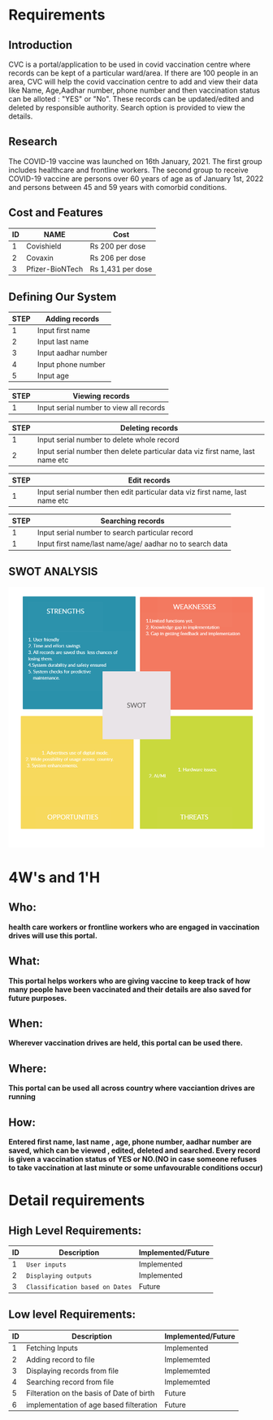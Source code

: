 # Requirements
## Introduction
 CVC is a portal/application to be used in covid vaccination centre where records can be kept of a particular ward/area. If there are 100 people in an area, CVC will help the covid vaccination centre to add and view their data like Name, Age,Aadhar number, phone number and then vaccination status can be alloted : "YES" or "No". These records can be updated/edited and deleted by responsible authority. Search option is provided to view the details.

## Research

The COVID-19 vaccine was launched on 16th January, 2021. The first group includes healthcare and frontline workers. The second group to receive COVID-19 vaccine are persons over 60 years of age as of January 1st, 2022 and persons between 45 and 59 years with comorbid conditions.
## Cost and Features
ID |NAME           | Cost
--|-------------------| -----------------------------------------
1 | Covishield | Rs 200 per dose
2 | Covaxin | Rs 206 per dose
3 | Pfizer-BioNTech | Rs 1,431 per dose


## Defining Our System
STEP |Adding records          
--|-------------------
1 | Input first name
2 | Input last name
3 | Input aadhar number 
4 | Input phone number
5 | Input age

STEP |Viewing records         
--|-------------------
1 | Input serial number to view all records

STEP |Deleting records         
--|-------------------
1 | Input serial number to delete whole record
2 | Input serial number then delete particular data viz first name, last name etc

STEP |Edit records         
--|-------------------
1 | Input serial number then edit particular data viz first name, last name etc

STEP |Searching records         
--|-------------------
1 | Input serial number to search particular record
1 | Input first name/last name/age/ aadhar no to search data





    
## SWOT ANALYSIS
![SWOT-Sample](https://github.com/supriyayadav221/miniproject265163/blob/master/1_Requirements/swot.png)

# 4W&#39;s and 1&#39;H

## Who: 

**health care workers or frontline workers who are engaged in vaccination drives will use this portal.**

## What:

**This portal helps workers who are giving vaccine to keep track of how many people have been vaccinated and their details are also saved for future purposes.**

## When:

**Wherever vaccination drives are held, this portal can be used there.**

## Where:

**This portal can be used all across country where vacciantion drives are running**

## How:

**Entered first name, last name , age, phone number, aadhar number are saved, which can be viewed , edited, deleted and searched. Every record is given a vaccination status of YES or NO.(NO in case someone refuses to take vaccination at last minute or some unfavourable conditions occur)**

# Detail requirements
## High Level Requirements:

ID |Description           | Implemented/Future
---|-------------------| -----------------------------------------
1|`User inputs`   | Implemented
2|`Displaying outputs`         | Implemented
3|`Classification based on Dates` | Future



##  Low level Requirements:
ID |Description           | Implemented/Future
--|-------------------| -----------------------------------------
1 | Fetching Inputs | Implemented
2 | Adding record to file | Implememted
3 | Displaying records from file | Implememted
4 | Searching record from file | Implememted
5 | Filteration on the basis of Date of birth | Future
6 | implementation of age based filteration | Future
